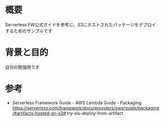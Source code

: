 # 概要
Serverless FW公式ガイドを参考に、S3にホストされたパッケージをデプロイするためのサンプルです

# 背景と目的
自分の勉強用です

# 参考
* Serverless Framework Guide - AWS Lambda Guide - Packaging https://serverless.com/framework/docs/providers/aws/guide/packaging/#artifacts-hosted-on-s3# try-sls-deploy-from-artifact
